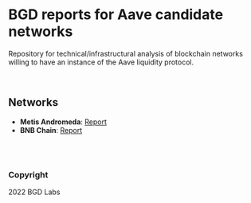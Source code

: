 # BGD reports for Aave candidate networks

Repository for technical/infrastructural analysis of blockchain networks willing to have an instance of the Aave liquidity protocol.

<br>

## Networks
- **Metis Andromeda**: [Report](./reports/Aave-Metis-Andromeda-analysis.pdf)
- **BNB Chain**: [Report](./reports/Aave-BNB-Chain-analysis.pdf)

<br>
<br>

### Copyright
2022 BGD Labs